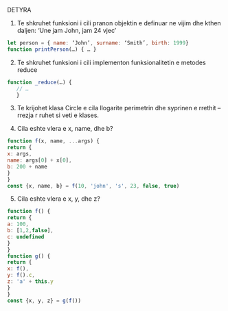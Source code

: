 DETYRA
1. Te shkruhet funksioni i cili pranon objektin e definuar ne vijim dhe kthen daljen: ‘Une jam John, jam 24 vjec’
```js
let person = { name: ‘John’, surname: ‘Smith’, birth: 1999}
function printPerson(…) { … }
```
2. Te shkruhet funksioni i cili implementon funksionalitetin e metodes reduce
```js
function _reduce(…) {
   // … 
   }
```
3. Te krijohet klasa Circle e cila llogarite perimetrin dhe syprinen e rrethit – rrezja r ruhet si veti e klases.

4. Cila eshte vlera e x, name, dhe b?
```js
function f(x, name, ...args) {
return {
x: args,
name: args[0] + x[0],
b: 200 + name
}
}
const {x, name, b} = f(10, 'john', 's', 23, false, true)
```
5. Cila eshte vlera e x, y, dhe z?
```js
function f() {
return {
a: 100,
b: [1,2,false],
c: undefined
}
}
function g() {
return {
x: f(),
y: f().c,
z: 'a' + this.y
}
}
const {x, y, z} = g(f())
```